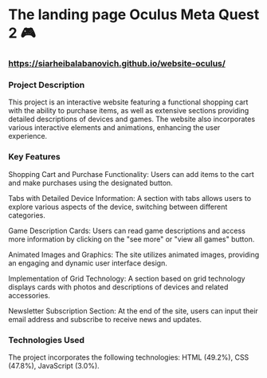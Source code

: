 # The landing page Oculus Meta Quest 2 🎮

### https://siarheibalabanovich.github.io/website-oculus/

### Project Description
This project is an interactive website featuring a functional shopping cart with the ability to purchase items, as well as extensive sections providing detailed descriptions of devices and games. The website also incorporates various interactive elements and animations, enhancing the user experience.

### Key Features
Shopping Cart and Purchase Functionality: Users can add items to the cart and make purchases using the designated button.

Tabs with Detailed Device Information: A section with tabs allows users to explore various aspects of the device, switching between different categories.

Game Description Cards: Users can read game descriptions and access more information by clicking on the "see more" or "view all games" button.

Animated Images and Graphics: The site utilizes animated images, providing an engaging and dynamic user interface design.

Implementation of Grid Technology: A section based on grid technology displays cards with photos and descriptions of devices and related accessories.

Newsletter Subscription Section: At the end of the site, users can input their email address and subscribe to receive news and updates.

### Technologies Used
The project incorporates the following technologies: HTML (49.2%), CSS (47.8%), JavaScript (3.0%).
